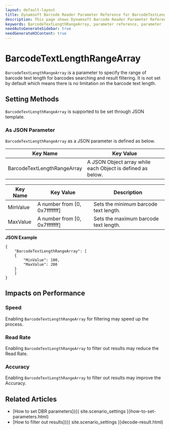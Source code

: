 ```yaml
---
layout: default-layout
title: Dynamsoft Barcode Reader Parameter Reference for BarcodeTextLengthRangeArray
description: This page shows Dynamsoft Barcode Reader Parameter Reference for BarcodeTextLengthRangeArray.
keywords: BarcodeTextLengthRangeArray, parameter reference, parameter
needAutoGenerateSidebar: true
needGenerateH3Content: true
---
```



# BarcodeTextLengthRangeArray 

`BarcodeTextLengthRangeArray` is a parameter to specify the range of barcode text length for barcodes searching and result filtering. It is not set by default which means there is no limitation on the barcode text length.

    
## Setting Methods
`BarcodeTextLengthRangeArray` is supported to be set through JSON template.

### As JSON Parameter
`BarcodeTextLengthRangeArray` as a JSON parameter is defined as below.   

| Key Name | Key Value |
| -------- | --------- |
| BarcodeTextLengthRangeArray | A JSON Object array while each Object is defined as below. |

| Key Name | Key Value | Description |
| -------- | --------- | ----------- |
| MinValue | A number from [0, 0x7fffffff] | Sets the minimum barcode text length.  |
| MaxValue | A number from [0, 0x7fffffff] | Sets the maximum barcode text length. |


**JSON Example**   
```
{
    "BarcodeTextLengthRangeArray": [
    {
        "MinValue": 100,
        "MaxValue": 200
    }
    ]
}
```


## Impacts on Performance
### Speed
Enabling `BarcodeTextLengthRangeArray` for filtering may speed up the process.

### Read Rate
Enabling `BarcodeTextLengthRangeArray` to filter out results may reduce the Read Rate. 

### Accuracy
Enabling `BarcodeTextLengthRangeArray` to filter out results may improve the Accuracy.

## Related Articles
- [How to set DBR parameters]({{ site.scenario_settings }}how-to-set-parameters.html)
- [How to filter out results]({{ site.scenario_settings }}decode-result.html)
